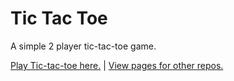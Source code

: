 # Tic Tac Toe

A simple 2 player tic-tac-toe game.

[Play Tic-tac-toe here.](http://nanovirushd.github.io/tictactoe) | [View pages for other repos.](http://nanovirushd.github.io)
